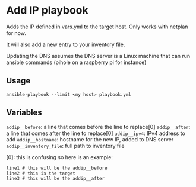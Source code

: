 # Add IP playbook

Adds the IP defined in vars.yml to the target host. Only works with netplan for
now.

It will also add a new entry to your inventory file.

Updating the DNS assumes the DNS server is a Linux machine that can run ansible
commands (pihole on a raspberry pi for instance)

## Usage

`ansible-playbook --limit <my host> playbook.yml`

## Variables

`addip__before`: a line that comes before the line to replace[0]
`addip__after`: a line that comes after the line to replace[0]
`addip__ipv4`: IPv4 address to add
`addip__hostname`: hostname for the new IP, added to DNS server
`addip__inventory_file`: full path to inventory file

[0]: this is confusing so here is an example:
```
line1 # this will be the addip__before
line2 # this is the target
line3 # this will be the addip__after
```
